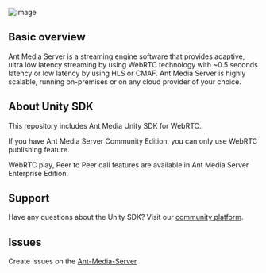 ![image](https://user-images.githubusercontent.com/54481799/95862105-16cb0e00-0d6b-11eb-9087-88888889825d.png)

## Basic overview

Ant Media Server is a streaming engine software that provides adaptive, ultra low latency streaming by using WebRTC technology with ~0.5 seconds latency or low latency by using HLS or CMAF. Ant Media Server is highly scalable, running on-premises or on any cloud provider of your choice.

## About Unity SDK

This repository includes Ant Media Unity SDK for WebRTC. 

If you have Ant Media Server Community Edition, you can only use WebRTC publishing feature.

WebRTC play, Peer to Peer call features are available in Ant Media Server Enterprise Edition.

## Support

Have any questions about the Unity SDK? Visit our [community platform](http://community.antmedia.io/).

## Issues

Create issues on the [Ant-Media-Server](https://github.com/ant-media/Ant-Media-Server/issues)
